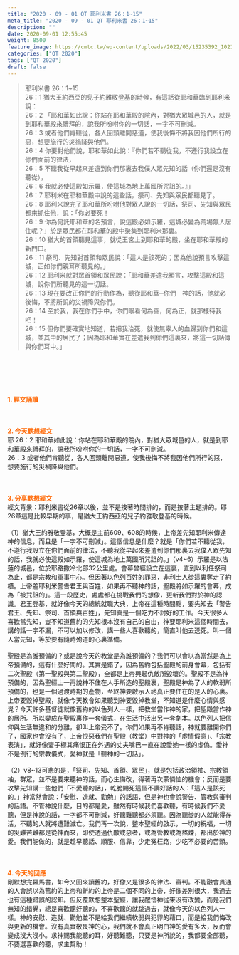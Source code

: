 ```yaml
---
title: "2020 - 09 - 01 QT 耶利米書 26：1~15"
meta_title: "2020 - 09 - 01 QT 耶利米書 26：1~15"
description: ""
date: 2020-09-01 12:55:45
weight: 8500
feature_image: https://cmtc.tw/wp-content/uploads/2022/03/15235392_10211799862337740_180693556567566654_o-1.webp
categories: ["QT 2020"]
tags: ["QT 2020"]
draft: false
---
```


<blockquote>耶利米書 26：1~15<br />
26：1 猶大王約西亞的兒子約雅敬登基的時候，有這話從耶和華臨到耶利米說：<br />
26：2 「耶和華如此說：你站在耶和華殿的院內，對猶大眾城邑的人，就是到耶和華殿來禮拜的，說我所吩咐你的一切話，一字不可刪減。<br />
26：3 或者他們肯聽從，各人回頭離開惡道，使我後悔不將我因他們所行的惡，想要施行的災禍降與他們。<br />
26：4 你要對他們說，耶和華如此說：『你們若不聽從我，不遵行我設立在你們面前的律法，<br />
26：5 不聽我從早起來差遣到你們那裏去我僕人眾先知的話（你們還是沒有聽從），<br />
26：6 我就必使這殿如示羅，使這城為地上萬國所咒詛的。』」<br />
26：7 耶利米在耶和華殿中說的這些話，祭司、先知與眾民都聽見了。<br />
26：8 耶利米說完了耶和華所吩咐他對眾人說的一切話，祭司、先知與眾民都來抓住他，說：「你必要死！<br />
26：9 你為何託耶和華的名預言，說這殿必如示羅，這城必變為荒場無人居住呢？」於是眾民都在耶和華的殿中聚集到耶利米那裏。<br />
26：10 猶大的首領聽見這事，就從王宮上到耶和華的殿，坐在耶和華殿的新門口。<br />
26：11 祭司、先知對首領和眾民說：「這人是該死的；因為他說預言攻擊這城，正如你們親耳所聽見的。」<br />
26：12 耶利米就對眾首領和眾民說：「耶和華差遣我預言，攻擊這殿和這城，說你們所聽見的這一切話。<br />
26：13 現在要改正你們的行動作為，聽從耶和華─你們　神的話，他就必後悔，不將所說的災禍降與你們。<br />
26：14 至於我，我在你們手中，你們眼看何為善，何為正，就那樣待我吧！<br />
26：15 但你們要確實地知道，若把我治死，就使無辜人的血歸到你們和這城，並其中的居民了；因為耶和華實在差遣我到你們這裏來，將這一切話傳與你們耳中。」</blockquote><br />
&nbsp;<br />
<br />
&nbsp;<br />
<br />
<span style="color: #ff6600;"><strong>1. </strong><strong>經文誦讀</strong></span><br />
<br />
<span style="color: #ff6600;"><strong> </strong></span><br />
<br />
<span style="color: #ff6600;"><strong>2. 今天默想</strong><strong>經文<br />
</strong></span>耶 26：2 耶和華如此說：你站在耶和華殿的院內，對猶大眾城邑的人，就是到耶和華殿來禮拜的，說我所吩咐你的一切話，一字不可刪減。<br />
26：3 或者他們肯聽從，各人回頭離開惡道，使我後悔不將我因他們所行的惡，想要施行的災禍降與他們。<br />
<br />
&nbsp;<br />
<br />
<span style="color: #ff6600;"><strong>3. 分享默想經文<br />
</strong></span>經文背景：耶利米書從26章以後，並不是按著時間排的，而是按著主題排的。耶 26章這是比較早期的事，是猶大王約西亞的兒子約雅敬登基的時候。<br />
<br />
（1）猶大王約雅敬登基，大概是主前609、608的時候，上帝差先知耶利米傳達神的信息，而且是「一字不可刪減」。這個信息是什麼？就是「你們若不聽從我，不遵行我設立在你們面前的律法，不聽我從早起來差遣到你們那裏去我僕人眾先知的話，我就必使這殿如示羅，使這城為地上萬國所咒詛的。」（v4~6）示羅是以法蓮的城邑，位於耶路撒冷北部32公里處。會幕曾經設立在這裏，直到以利任祭司為止，都是宗教和軍事中心。但因著以色列百姓的罪惡，非利士人從這裏奪走了約櫃。上帝差耶利米警告君王與百姓，如果再不聽神的話，聖殿將如示羅的會幕，成為「被咒詛的」。這一段歷史，處處都在挑戰我們的想像，更新我們對於神的認識。君王登基，就好像今天的總統就職大典，上帝在這種時間點，要先知去「警告君王、先知、祭司、首領與百姓」，先知真是一個吃力不討好的工作。今天很多人喜歡當先知，豈不知道舊約的先知根本沒有自己的自由，神要耶利米這個時間去，講的話一字不漏，不可以加以修改，講一些人喜歡聽的，簡直叫他去送死。叫一個人當先知，等於要有隨時殉道的心裏準備。<br />
<br />
聖殿是為誰預備的？或是說今天的教堂是為誰預備的？我們可以會以為當然是為上帝預備的，這有什麼好問的。其實是錯了，因為舊約包括聖殿的前身會幕，包括有二次聖殿（第一聖殿與第二聖殿），全都是上帝興起仇敵所毀壞的。聖殿不是為神預備的，因為聖經上一再說神不住在人手所造的聖殿裏，聖殿是神為了人的軟弱所預備的，也是一個過渡時期的產物，至終神要啟示人祂真正要住在的是人的心裏。上帝要毀掉聖殿，就像今天教會如果聽到神要毀掉教堂，不知道是什麼心情與感覺？今天許多基督徒就像舊約的以色列人一樣，把教堂當作神的家，把聖殿當作神的居所。所以變成在聖殿裏作一套儀式，在生活中活出另一套劇本。以色列人把信仰與生活無違和的分離，卻叫上帝受不了。你們如果再不肯聽話，神就要離開你們了，國家也會沒有了，上帝恨惡我們在聖殿（教堂）中對神的「虛情假意」、「宗教表演」，就好像妻子極其痛恨正在外遇的丈夫嘴巴一直在說愛她一樣的虛偽。愛神不是例行的宗教儀式，愛神就是「聽神的一切話」。<br />
<br />
（2）v8~13可悲的是，「祭司、先知、首領、眾民」，就是包括政治領袖、宗教領袖，群眾，並不是要來聽神的話，而心生悔改，得著再次蒙憐恤的機會；反而是要攻擊先知講一些他們「不愛聽的話」，乾脆賜死這個不講好話的人：「這人是該死的。」神當然會說：「安慰、造就、勸勉」的話語，但是神也會說警告、管教與審判的話語。不管神說什麼，目的都是愛，雖然有時候我們喜歡聽，有時候我們不愛聽，但是神說的話，一字都不可刪減，好聽難聽都必須聽。因為聽從的人就能得存活，不聽的人就將遭難滅亡。我們再一次說，整本聖經的啟示，一切的祝福，一切的災難苦難都是從神而來，即使透過仇敵或惡者，或為管教或為熬煉，都出於神的愛。我們能做的，就是趁早聽話、順服、信靠，少走冤枉路，少吃不必要的苦頭。<br />
<br />
<span style="color: #ff6600;"><strong> </strong></span><br />
<br />
<span style="color: #ff6600;"><strong>4. 今天的回應<br />
</strong></span>剛默想完羅馬書，如今又回來讀舊約，好像又是很多的律法、審判。不能融會貫通的人會誤以為舊約的上帝和新約的上帝是二個不同的上帝，好像差別很大，我過去也有這種錯誤的認知。但反覆默想整本聖經，讓我醒悟神從來沒有改變，而是我們無知的錯覺，總是喜歡聽好聽的，不喜歡聽的就跳過去，就像今天的以色列人一樣。神的安慰、造就、勸勉並不是給我們繼續軟弱與犯罪的藉口，而是給我們悔改與更新的機會。沒有真實敬畏神的心，我們就不會真正明白神的愛有多大，反而會變成沒大沒小。求神賜我能聽的耳，好聽難聽，只要是神所說的，我都要全部聽，不要選喜歡的聽，求主幫助！<br />
<br />
&nbsp;
        